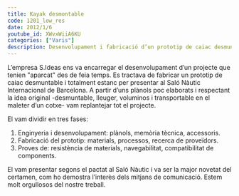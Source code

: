 ```yaml
---
title: Kayak desmontable
code: 1201_low_res
date: 2012/1/6
youtube_id: XWvxWiiA6KU
categories: ["Varis"]
description: Desenvolupament i fabricació d’un prototip de caiac desmuntable i estanc, que va ser la major novetat del Saló Nàutic Internacional de Barcelona.
---
```


L’empresa S.Ideas ens va encarregar el desenvolupament d’un projecte que tenien "aparcat" des de feia temps. Es tractava de fabricar un prototip de caiac desmuntable i totalment estanc per presentar al Saló Nàutic Internacional de Barcelona. A partir d’uns plànols poc elaborats i respectant la idea original -desmuntable, lleuger, voluminos i transportable en el maleter d’un cotxe- vam replantejar tot el projecte.

El vam dividir en tres fases:

1. Enginyeria i desenvolupament: plànols, memòria tècnica, accessoris.
2. Fabricació del prototip: materials, processos, recerca de proveïdors.
3. Proves de: resistència de materials, navegabilitat, compatibilitat de components.

El vam presentar segons el pactat al Saló Nàutic i va ser la major novetat del certamen, com ho demostra l’interès dels mitjans de comunicació. Estem molt orgullosos del nostre treball.
